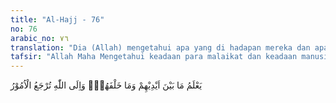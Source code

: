 ```yaml
---
title: "Al-Hajj - 76"
no: 76
arabic_no: ٧٦
translation: "Dia (Allah) mengetahui apa yang di hadapan mereka dan apa yang di belakang mereka. Dan hanya kepada Allah dikembalikan segala urusan."
tafsir: "Allah Maha Mengetahui keadaan para malaikat dan keadaan manusia, baik sebelum mereka diciptakan maupun sesudah mereka diciptakan dan mengetahui pula keadaan mereka sesudah tiada nanti. Allah Maha Mengetahui apa yang akan terjadi, apa yang telah terjadi, dan mengetahui pula akhir segala sesuatu nanti, karena kepada-Nyalah kembalinya urusan segala sesuatu."
---
```

يَعْلَمُ مَا بَيْنَ اَيْدِيْهِمْ وَمَا خَلْفَهُمْۗ وَاِلَى اللّٰهِ تُرْجَعُ الْاُمُوْرُ 